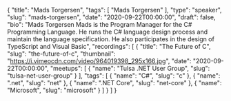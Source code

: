 {
  "title": "Mads Torgersen",
  "tags": [
    "Mads Torgersen"
  ],
  "type": "speaker",
  "slug": "mads-torgersen",
  "date": "2020-09-22T00:00:00",
  "draft": false,
  "bio": "Mads Torgersen Mads is the Program Manager for the C# Programming Language. He runs the C# language design process and maintain the language specification. He also participates in the design of TypeScript and Visual Basic",
  "recordings": [
    {
      "title": "The Future of C",
      "slug": "the-future-of-c",
      "thumbnail": "https://i.vimeocdn.com/video/964019398_295x166.jpg",
      "date": "2020-09-22T00:00:00",
      "meetups": [
        {
          "name": "Tulsa .NET User Group",
          "slug": "tulsa-net-user-group"
        }
      ],
      "tags": [
        {
          "name": "C#",
          "slug": "c"
        },
        {
          "name": ".net",
          "slug": "net"
        },
        {
          "name": ".NET Core",
          "slug": "net-core"
        },
        {
          "name": "Microsoft",
          "slug": "microsoft"
        }
      ]
    }
  ]
}